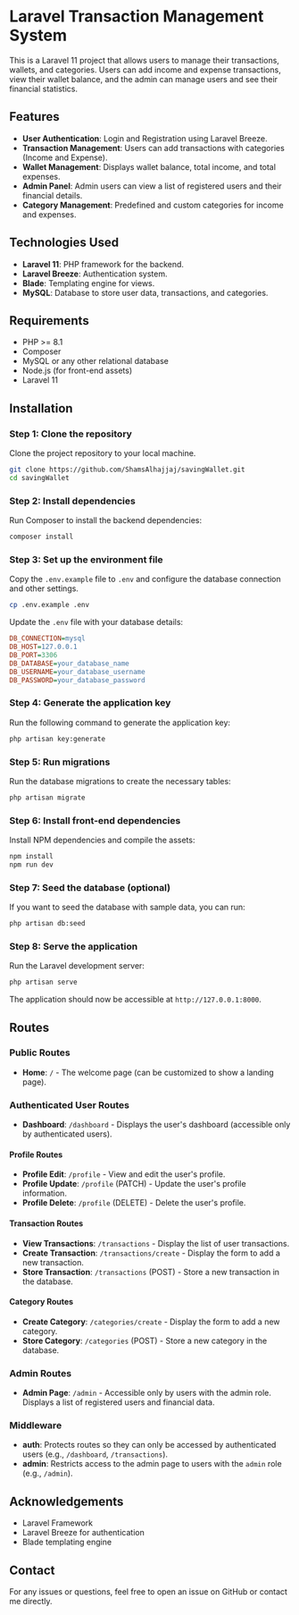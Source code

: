 
# Laravel Transaction Management System

This is a Laravel 11 project that allows users to manage their transactions, wallets, and categories. Users can add income and expense transactions, view their wallet balance, and the admin can manage users and see their financial statistics.

## Features

- **User Authentication**: Login and Registration using Laravel Breeze.
- **Transaction Management**: Users can add transactions with categories (Income and Expense).
- **Wallet Management**: Displays wallet balance, total income, and total expenses.
- **Admin Panel**: Admin users can view a list of registered users and their financial details.
- **Category Management**: Predefined and custom categories for income and expenses.

## Technologies Used

- **Laravel 11**: PHP framework for the backend.
- **Laravel Breeze**: Authentication system.
- **Blade**: Templating engine for views.
- **MySQL**: Database to store user data, transactions, and categories.

## Requirements

- PHP >= 8.1
- Composer
- MySQL or any other relational database
- Node.js (for front-end assets)
- Laravel 11

## Installation

### Step 1: Clone the repository

Clone the project repository to your local machine.

```bash
git clone https://github.com/ShamsAlhajjaj/savingWallet.git
cd savingWallet
```

### Step 2: Install dependencies

Run Composer to install the backend dependencies:

```bash
composer install
```

### Step 3: Set up the environment file

Copy the `.env.example` file to `.env` and configure the database connection and other settings.

```bash
cp .env.example .env
```

Update the `.env` file with your database details:

```ini
DB_CONNECTION=mysql
DB_HOST=127.0.0.1
DB_PORT=3306
DB_DATABASE=your_database_name
DB_USERNAME=your_database_username
DB_PASSWORD=your_database_password
```

### Step 4: Generate the application key

Run the following command to generate the application key:

```bash
php artisan key:generate
```

### Step 5: Run migrations

Run the database migrations to create the necessary tables:

```bash
php artisan migrate
```

### Step 6: Install front-end dependencies

Install NPM dependencies and compile the assets:

```bash
npm install
npm run dev
```

### Step 7: Seed the database (optional)

If you want to seed the database with sample data, you can run:

```bash
php artisan db:seed
```

### Step 8: Serve the application

Run the Laravel development server:

```bash
php artisan serve
```

The application should now be accessible at `http://127.0.0.1:8000`.

## Routes

### Public Routes
- **Home**: `/` - The welcome page (can be customized to show a landing page).
  
### Authenticated User Routes
- **Dashboard**: `/dashboard` - Displays the user's dashboard (accessible only by authenticated users).

#### Profile Routes
- **Profile Edit**: `/profile` - View and edit the user's profile.
- **Profile Update**: `/profile` (PATCH) - Update the user's profile information.
- **Profile Delete**: `/profile` (DELETE) - Delete the user's profile.

#### Transaction Routes
- **View Transactions**: `/transactions` - Display the list of user transactions.
- **Create Transaction**: `/transactions/create` - Display the form to add a new transaction.
- **Store Transaction**: `/transactions` (POST) - Store a new transaction in the database.

#### Category Routes
- **Create Category**: `/categories/create` - Display the form to add a new category.
- **Store Category**: `/categories` (POST) - Store a new category in the database.

### Admin Routes
- **Admin Page**: `/admin` - Accessible only by users with the admin role. Displays a list of registered users and financial data.
  
### Middleware
- **auth**: Protects routes so they can only be accessed by authenticated users (e.g., `/dashboard`, `/transactions`).
- **admin**: Restricts access to the admin page to users with the `admin` role (e.g., `/admin`).


## Acknowledgements

- Laravel Framework
- Laravel Breeze for authentication
- Blade templating engine

## Contact

For any issues or questions, feel free to open an issue on GitHub or contact me directly.
